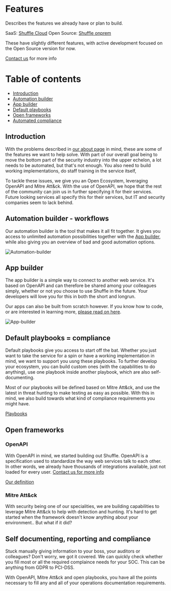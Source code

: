 # Features 
Describes the features we already have or plan to build. 

SaaS: [Shuffle Cloud](https://shuffler.io)
Open Source: [Shuffle onprem](https://github.com/frikky/shuffle)

These have slightly different features, with active development focused on the Open Source version for now.

[Contact us](https://shuffler.io/contact) for more info

# Table of contents
* [Introduction](#introduction)
* [Automation builder](#automation_builder)
* [App builder](#app_builder)
* [Default playbooks](#default_playbooks)
* [Open frameworks](#open_frameworks)
* [Automated compliance](#automated_compliance)

## Introduction
With the problems described in [our about page](/docs/about) in mind, these are some of the features we want to help solve. With part of our overall goal being to move the bottom part of the security industry into the upper echelon, a lot needs to be automated, but that's not enough. You also need to build working implementations, do staff training in the service itself,

To tackle these issues, we give you an Open Ecosystem, leveraging OpenAPI and Mitre Att&ck. With the use of OpenAPI, we hope that the rest of the community can join us in further specifying it for their services. Future looking services all specify this for their services, but IT and security companies seem to lack behind.

## Automation builder - workflows
Our automation builder is the tool that makes it all fit together. It gives you access to unlimited automation possibilities together with the [App builder](/apps/new), while also giving you an overview of bad and good automation options.

![Automation-builder](https://github.com/frikky/shuffle-docs/blob/master/assets/shuffle-workflow-1.png?raw=true)

## App builder
The app builder is a simple way to connect to another web service. It's based on OpenAPI and can therefore be shared among your colleagues simply, whether or not you choose to use Shuffle in the future. Your developers will love you for this in both the short and longrun. 

Our apps can also be built from scratch however. If you know how to code, or are interested in learning more, [please read on here](/docs/apps).

![App-builder](https://github.com/frikky/shuffle-docs/blob/master/assets/app-builder-example-1.png?raw=true)

## Default playbooks = compliance
Default playbooks give you access to start off the bat. Whether you just want to take the service for a spin or have a working implementation in mind, we want to support you usng these playbooks. To further develop your ecosystem, you can build custom ones (with the capabilities to do anything), use one playbook inside another playbook, which are also self-documenting.

Most of our playbooks will be defined based on Mitre Att&ck, and use the latest in threat hunting to make testing as easy as possible. With this in mind, we also build towards what kind of compliance requirements you might have.

[Playbooks](https://github.com/frikky/shuffle-workflows)

## Open frameworks
### OpenAPI
With OpenAPI in mind, we started building out Shuffle. OpenAPI is a specification used to standardize the way web services talk to each other. In other words, we already have thousands of integrations available, just not loaded for every user. [Contact us for more info](/docs/contact)

[Our definition](https://github.com/frikky/OpenAPI-security-definitions)

### Mitre Att&ck
With security being one of our specialities, we are building capabilities to leverage Mitre Att&ck to help with detection and hunting. It's hard to get started when the framework doesn't know anything about your environment.. But what if it did?

## Self documenting, reporting and compliance
Stuck manually giving information to your boss, your auditors or colleagues? Don't worry, we got it covered. We can quickly check whether you fill most or all the required complaince needs for your SOC. This can be anything from GDPR to PCI-DSS.

With OpenAPI, Mitre Att&ck and open playbooks, you have all the points necessary to fill any and all of your operations documentation requirements. 
